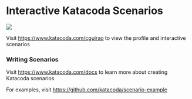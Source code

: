 # Interactive Katacoda Scenarios

[![](http://shields.katacoda.com/katacoda/cguirao/count.svg)](https://www.katacoda.com/cguirao "Get your profile on Katacoda.com")

Visit https://www.katacoda.com/cguirao to view the profile and interactive scenarios

### Writing Scenarios
Visit https://www.katacoda.com/docs to learn more about creating Katacoda scenarios

For examples, visit https://github.com/katacoda/scenario-example
